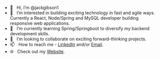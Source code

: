 - 👋  &nbsp; Hi, I’m @jackgibson1
- 👀  &nbsp; I’m interested in building exciting technology in fast and agile ways. Currently a React, Node/Spring and MySQL developer building responsive web applications.
- 🌱  &nbsp; I’m currently learning Spring/Springboot to diversify my backend development skills.
- 🤝  &nbsp; I’m looking to collaborate on exciting forward-thinking projects.
- 📫  &nbsp; How to reach me - <a href="https://www.linkedin.com/in/jackgibson1603/">LinkedIn</a> and/or <a href="mailto:jackgibson1603@gmail.com">Email</a>.
- 🌐  &nbsp; Check out my <a href="https://jackgibson.uk">Website</a>.

<!---
jackgibson1/jackgibson1 is a ✨ special ✨ repository because its `README.md` (this file) appears on your GitHub profile.
You can click the Preview link to take a look at your changes.
--->
